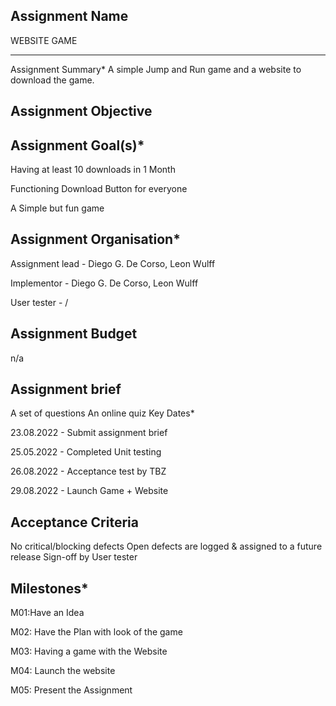 ## Assignment Name 
WEBSITE GAME
<hr>
Assignment Summary*
A simple Jump and Run game and a website to download the game.

## Assignment Objective


## Assignment Goal(s)*
Having at least 10 downloads in 1 Month
<p>Functioning Download Button for everyone</p>
<p>A Simple but fun game</p>

## Assignment Organisation*
Assignment lead - Diego G. De Corso, Leon Wulff
<p>Implementor - Diego G. De Corso, Leon Wulff</p>
<p>User tester - /</p>


## Assignment Budget
n/a

## Assignment brief
A set of questions
An online quiz
Key Dates*
<p>23.08.2022 - Submit assignment brief</p>

<p>25.05.2022 - Completed Unit testing</p>
<p></p>26.08.2022 - Acceptance test by TBZ</p>
<p></p>29.08.2022 - Launch Game + Website </p>

## Acceptance Criteria
No critical/blocking defects
Open defects are logged & assigned to a future release
Sign-off by User tester



## Milestones*
<p>M01:Have an Idea</p> 
<p>M02: Have the Plan with look of the game</p> 
<p>M03: Having a game with the Website</p> 
<p>M04: Launch the website</p> 
<p>M05: Present the Assignment</p>



